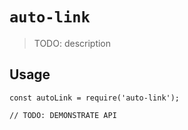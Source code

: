 # `auto-link`

> TODO: description

## Usage

```
const autoLink = require('auto-link');

// TODO: DEMONSTRATE API
```
